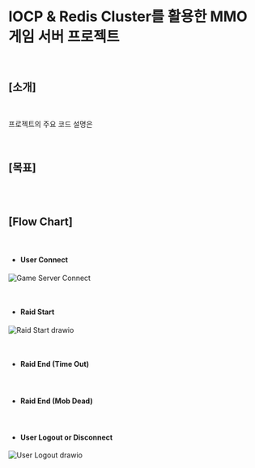 # IOCP & Redis Cluster를 활용한 MMO 게임 서버 프로젝트

<br>  

## [소개]

<br>  

프로젝트의 주요 코드 설명은 


<br>

## [목표]


<br>  

<br>  

## [Flow Chart]

<br>  

- #### User Connect
![Game Server Connect](https://github.com/user-attachments/assets/95b759f4-6a82-4131-9753-174e3fb480ee)

<br>

- #### Raid Start
![Raid Start drawio](https://github.com/user-attachments/assets/c6b74c45-9f12-4ffe-bfbb-c6615d92d8e0)


<br>

- #### Raid End (Time Out)


<br>

- #### Raid End (Mob Dead)


<br>

- #### User Logout or Disconnect
![User Logout drawio](https://github.com/user-attachments/assets/805f11d2-250a-4d60-8874-fad43366fc27)

